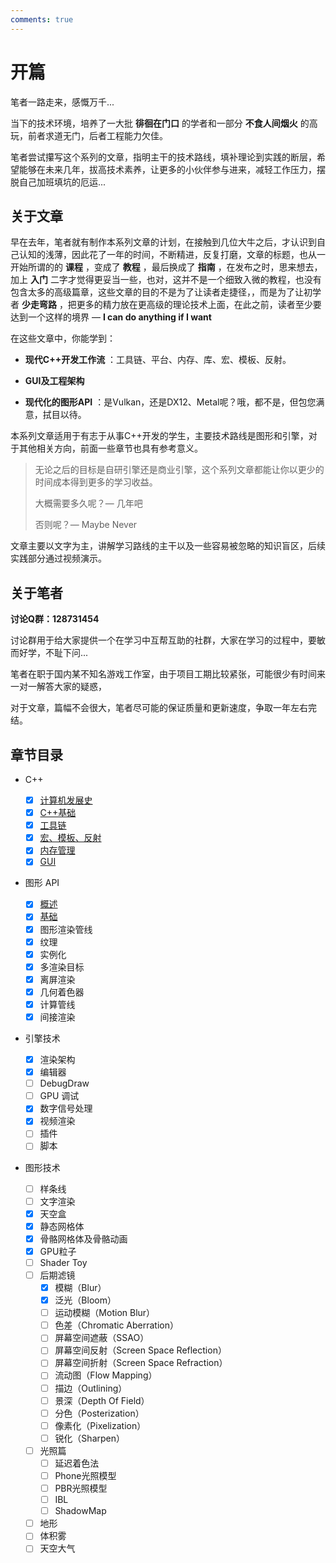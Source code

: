 ```yaml
---
comments: true
---
```


# 开篇

笔者一路走来，感慨万千...

当下的技术环境，培养了一大批 **徘徊在门口** 的学者和一部分 **不食人间烟火** 的高玩，前者求道无门，后者工程能力欠佳。

笔者尝试攥写这个系列的文章，指明主干的技术路线，填补理论到实践的断层，希望能够在未来几年，拔高技术素养，让更多的小伙伴参与进来，减轻工作压力，摆脱自己加班填坑的厄运...

## 关于文章

早在去年，笔者就有制作本系列文章的计划，在接触到几位大牛之后，才认识到自己认知的浅薄，因此花了一年的时间，不断精进，反复打磨，文章的标题，也从一开始所谓的的 **课程** ，变成了 **教程** ，最后换成了 **指南** ，在发布之时，思来想去，加上 **入门** 二字才觉得更妥当一些，也对，这并不是一个细致入微的教程，也没有包含太多的高级篇章，这些文章的目的不是为了让读者走捷径，，而是为了让初学者 **少走弯路** ，把更多的精力放在更高级的理论技术上面，在此之前，读者至少要达到一个这样的境界  — **I can do anything if I want**

在这些文章中，你能学到：

- **现代C++开发工作流** ：工具链、平台、内存、库、宏、模板、反射。

- **GUI及工程架构**

- **现代化的图形API** ：是Vulkan，还是DX12、Metal呢？哦，都不是，但包您满意，拭目以待。

本系列文章适用于有志于从事C++开发的学生，主要技术路线是图形和引擎，对于其他相关方向，前面一些章节也具有参考意义。

> 无论之后的目标是自研引擎还是商业引擎，这个系列文章都能让你以更少的时间成本得到更多的学习收益。
>
> 大概需要多久呢？— 几年吧
>
> 否则呢？— Maybe Never

文章主要以文字为主，讲解学习路线的主干以及一些容易被忽略的知识盲区，后续实践部分通过视频演示。

## 关于笔者

**讨论Q群：128731454**

讨论群用于给大家提供一个在学习中互帮互助的社群，大家在学习的过程中，要敏而好学，不耻下问...

笔者在职于国内某不知名游戏工作室，由于项目工期比较紧张，可能很少有时间来一对一解答大家的疑惑，

对于文章，篇幅不会很大，笔者尽可能的保证质量和更新速度，争取一年左右完结。

## 章节目录

- C++
    - [x] [计算机发展史](00-C++/1.计算机发展史.md)
    - [x] [C++基础](00-C++/2.C++基础.md)
    - [x] [工具链](00-C++/3.工具链.md)
    - [x] [宏、模板、反射](00-C++/4.宏、模板、反射.md)
    - [x] [内存管理](00-C++/5.内存管理.md)
    - [x] [GUI](00-C++/6.GUI.md)
- 图形 API
    - [x] [概述](01-GraphicsAPI/0.概述.md)
    - [x] [基础](01-GraphicsAPI/1.基础.md)
    - [x] 图形渲染管线
    - [x] 纹理
    - [x] 实例化
    - [x] 多渲染目标
    - [x] 离屏渲染
    - [x] 几何着色器
    - [x] 计算管线
    - [x] 间接渲染
- 引擎技术

    - [x] 渲染架构
    - [x] 编辑器
    - [ ] DebugDraw
    - [ ] GPU 调试
    - [x] 数字信号处理
    - [x] 视频渲染
    - [ ] 插件
    - [ ] 脚本
- 图形技术
    - [ ] 样条线
    - [ ] 文字渲染
    - [x] 天空盒
    - [x] 静态网格体
    - [x] 骨骼网格体及骨骼动画
    - [x] GPU粒子
    - [ ] Shader Toy
    - [ ] 后期滤镜
        - [x] 模糊（Blur）
        - [x] 泛光（Bloom）
        - [ ] 运动模糊（Motion Blur）
        - [ ] 色差（Chromatic Aberration）
        - [ ] 屏幕空间遮蔽（SSAO）
        - [ ] 屏幕空间反射（Screen Space Reflection）
        - [ ] 屏幕空间折射（Screen Space Refraction）
        - [ ] 流动图（Flow Mapping）
        - [ ] 描边（Outlining）
        - [ ] 景深（Depth Of Field）
        - [ ] 分色（Posterization）
        - [ ] 像素化（Pixelization）
        - [ ] 锐化（Sharpen）
    - [ ] 光照篇
        - [ ] 延迟着色法
        - [ ] Phone光照模型
        - [ ] PBR光照模型
        - [ ] IBL
        - [ ] ShadowMap
    - [ ] 地形
    - [ ] 体积雾
    - [ ] 天空大气
